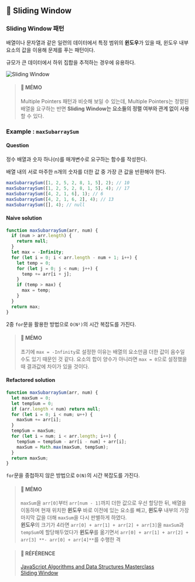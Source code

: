 ## 🍋 Sliding Window

### Sliding Window 패턴

배열이나 문자열과 같은 일련의 데이터에서 특정 범위의 **윈도우**가 있을 때, 윈도우 내부 요소의 값을 이용해 문제를 푸는 패턴이다.

규모가 큰 데이터에서 하위 집합을 추적하는 경우에 유용하다.

![Sliding Window](https://img1.daumcdn.net/thumb/R1280x0/?scode=mtistory2&fname=https%3A%2F%2Fblog.kakaocdn.net%2Fdn%2Fbbn6CN%2Fbtr8Mp6wGZz%2F8w463IYM9CNWkwqU3IcKF1%2Fimg.png)

> #### 🍒 MÉMO
> Multiple Pointers 패턴과 비슷해 보일 수 있는데, Multiple Pointers는 정렬된 배열을 요구하는 반면 **Sliding Window는 요소들의 정렬 여부와 관계 없이 사용**할 수 있다.

### Example : `maxSubarraySum`

#### **Question**

정수 배열과 숫자 하나(n)를 매개변수로 요구하는 함수를 작성한다.

배열 내의 서로 마주한 n개의 숫자를 더한 값 중 가장 큰 값을 반환해야 한다.

```js
maxSubarraySum([1, 2, 5, 2, 8, 1, 5], 2); // 10
maxSubarraySum([1, 2, 5, 2, 8, 1, 5], 4); // 17
maxSubarraySum([4, 2, 1, 6], 1); // 6
maxSubarraySum([4, 2, 1, 6, 2], 4); // 13
maxSubarraySum([], 4); // null
```

#### **Naive solution**

```js
function maxSubarraySum(arr, num) {
  if (num > arr.length) {
    return null;
  }
  let max = -Infinity;
  for (let i = 0; i < arr.length - num + 1; i++) {
    let temp = 0;
    for (let j = 0; j < num; j++) {
      temp += arr[i + j];
    }
    if (temp > max) {
      max = temp;
    }
  }
  return max;
}
```

2중 `for`문을 활용한 방법으로 `O(N²)`의 시간 복잡도를 가진다.

> #### 🍒 MÉMO
> 초기에 `max = -Infinity`로 설정한 이유는 배열의 요소만큼 더한 값이 음수일 수도 있기 때문인 것 같다. 요소의 합이 양수가 아니라면 `max = 0`으로 설정했을 때 결과값에 차이가 있을 것이다.

#### **Refactored solution**

```js
function maxSubarraySum(arr, num) {
  let maxSum = 0;
  let tempSum = 0;
  if (arr.length < num) return null;
  for (let i = 0; i < num; u++) {
    maxSum += arr[i];
  }
  tempSum = maxSum;
  for (let i = num; i < arr.length; i++) {
    tempSum = tempSum - arr[i - num] + arr[i];
    maxSum = Math.max(maxSum, tempSum);
  }
  return maxSum;
}
```

`for`문을 중첩하지 않은 방법으로 `O(N)`의 시간 복잡도를 가진다.

> #### 🍒 MÉMO
> `maxSum`을 `arr[0]`부터 `arr[num - 1]`까지 더한 값으로 우선 할당한 뒤, 배열을 이동하며 현재 위치한 **윈도우** 바로 이전에 있는 요소를 빼고, **윈도우** 내부의 가장 마지막 값을 더해 `maxSum`을 다시 판별하게 하였다.  
> **윈도우**의 크기가 4라면 `arr[0] + arr[1] + arr[2] + arr[3]`을 `maxSum`과 `tempSum`에 할당해두었다가 **윈도우**를 옮기면서 `arr[0] + arr[1] + arr[2] + arr[3] **- arr[0] + arr[4]**`를 수행한 격

> #### 🐰 RÉFÉRENCE
> [JavaScript Algorithms and Data Structures Masterclass](https://www.udemy.com/course/js-algorithms-and-data-structures-masterclass/ "JavaScript Algorithms and Data Structures Masterclass")  
> [Sliding Window](https://takeuforward.org/data-structure/sliding-window-technique/ "Sliding Window")
